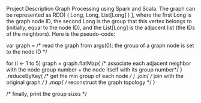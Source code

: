 Project Description
Graph Processing using Spark and Scala. 
The graph can be represented as RDD[ ( Long, Long, List[Long] ) ], where the first Long is the graph node ID,
the second Long is the group that this vertex belongs to (initially, equal to the node ID), and the List[Long] is 
the adjacent list (the IDs of the neighbors). Here is the pseudo-code:

var graph = /* read the graph from args(0); the group of a graph node is set to the node ID */

for (i <- 1 to 5)
   graph = graph.flatMap{ /* associate each adjacent neighbor with the node group number + the node itself with its group number*/ }
                .reduceByKey( /* get the min group of each node */ )
                .join( /* join with the original graph */ )
                .map{ /* reconstruct the graph topology */ }

/* finally, print the group sizes */
